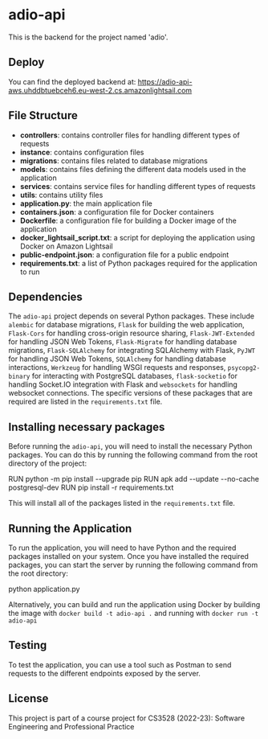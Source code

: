 # adio-api

This is the backend for the project named 'adio'.

## Deploy

You can find the deployed backend at: https://adio-api-aws.uhddbtuebceh6.eu-west-2.cs.amazonlightsail.com

## File Structure
- **controllers**: contains controller files for handling different types of requests
- **instance**: contains configuration files
- **migrations**: contains files related to database migrations
- **models**: contains files defining the different data models used in the application
- **services**: contains service files for handling different types of requests
- **utils**: contains utility files
- **application.py**: the main application file
- **containers.json**: a configuration file for Docker containers
- **Dockerfile**: a configuration file for building a Docker image of the application
- **docker_lightsail_script.txt**: a script for deploying the application using Docker on Amazon Lightsail
- **public-endpoint.json**: a configuration file for a public endpoint
- **requirements.txt**: a list of Python packages required for the application to run

## Dependencies

The `adio-api` project depends on several Python packages. These include `alembic` for database migrations, `Flask` for building the web application, `Flask-Cors` for handling cross-origin resource sharing, `Flask-JWT-Extended` for handling JSON Web Tokens, `Flask-Migrate` for handling database migrations, `Flask-SQLAlchemy` for integrating SQLAlchemy with Flask, `PyJWT` for handling JSON Web Tokens, `SQLAlchemy` for handling database interactions, `Werkzeug` for handling WSGI requests and responses, `psycopg2-binary` for interacting with PostgreSQL databases, `flask-socketio` for handling Socket.IO integration with Flask and `websockets` for handling websocket connections. The specific versions of these packages that are required are listed in the `requirements.txt` file.

## Installing necessary packages

Before running the `adio-api`, you will need to install the necessary Python packages. You can do this by running the following command from the root directory of the project:

RUN python -m pip install --upgrade pip
RUN apk add --update --no-cache postgresql-dev
RUN pip install -r requirements.txt

This will install all of the packages listed in the `requirements.txt` file.

## Running the Application
To run the application, you will need to have Python and the required packages installed on your system. Once you have installed the required packages, you can start the server by running the following command from the root directory:

python application.py

Alternatively, you can build and run the application using Docker by building the image with `docker build -t adio-api .` and running
with `docker run -t adio-api`


## Testing
To test the application, you can use a tool such as Postman to send requests to the different endpoints exposed by the server.

## License
This project is part of a course project for CS3528 (2022-23): Software Engineering and Professional Practice
